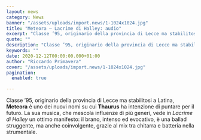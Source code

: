 ```yaml
---
layout: news
category: News
banner: "/assets/uploads/import.news/1-1024x1024.jpg"
title: "Meteora – Lacrime di Halley: audio"
excerpt: "Classe ’95, originario della provincia di Lecce ma stabilitosi a Latina, Meteora è uno dei nuovi nomi su cui Thaurus ha intenzione di puntare per il futuro. La sua musica, che mescola influenze di più generi, vede in Lacrime di Halley un ottimo manifesto: il brano, intenso ed evocativo, è una ballad struggente, ma anche [&hellip"
quote: ""
description: "Classe ’95, originario della provincia di Lecce ma stabilitosi a Latina, Meteora è uno dei nuovi nomi su cui Thaurus ha intenzione di puntare per il futuro. La sua musica, che mescola influenze di più generi, vede in Lacrime di Halley un ottimo manifesto: il brano, intenso ed evocativo, è una ballad struggente, ma anche [&hellip"
keywords: ""
date: 2020-12-12T00:00:00.000+01:00
author: "Riccardo Primavera"
cover: "/assets/uploads/import.news/1-1024x1024.jpg"
pagination:
  enabled: true

---
```


Classe ’95, originario della provincia di Lecce ma stabilitosi a Latina, **Meteora** è uno dei nuovi nomi su cui **Thaurus** ha intenzione di puntare per il futuro. La sua musica, che mescola influenze di più generi, vede in _Lacrime di Halley_ un ottimo manifesto: il brano, intenso ed evocativo, è una ballad struggente, ma anche coinvolgente, grazie al mix tra chitarra e batteria nella strumentale.